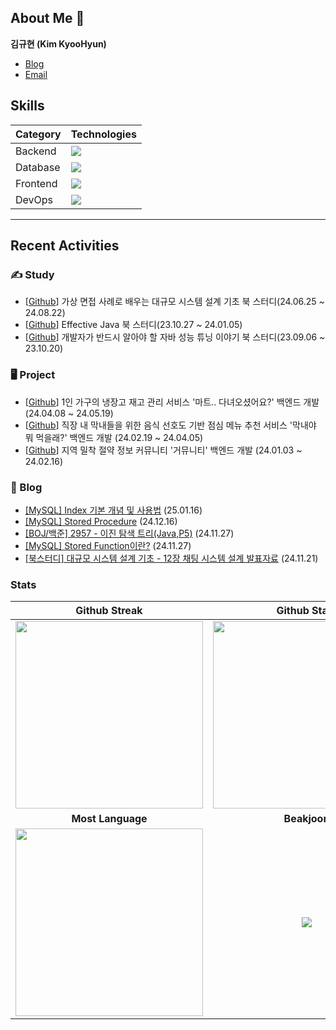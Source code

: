 

## About Me 👋
**김규현 (Kim KyooHyun)**
- [Blog](https://dev-qhyun.tistory.com)
- [Email](kgh2120@gmail.com)




## Skills



| Category | Technologies|
|-----------|-------------|
| Backend | <img src="https://skillicons.dev/icons?i=java,spring" /> |
| Database | <img src="https://skillicons.dev/icons?i=mysql,redis" /> |
| Frontend | <img src="https://skillicons.dev/icons?i=javascript,typescript,react " /> |
| DevOps | <img src="https://skillicons.dev/icons?i=gitlab,docker,nginx" /> |


---

## Recent Activities


### ✍ Study

- [[Github](https://github.com/ssausand-sunny/system_design_interview_book_study)] 가상 면접 사례로 배우는 대규모 시스템 설계 기초 북 스터디(24.06.25 ~ 24.08.22)
- [[Github](https://github.com/SSARTEL-10th/EffectiveJava_bookstudy)] Effective Java 북 스터디(23.10.27 ~ 24.01.05)
- [[Github](https://github.com/SSARTEL-10th/JPTS_bookstudy)] 개발자가 반드시 알아야 할 자바 성능 튜닝 이야기 북 스터디(23.09.06 ~ 23.10.20)


### 🖥 Project

- [[Github](https://github.com/kgh2120/hybm)] 1인 가구의 냉장고 재고 관리 서비스 '마트.. 다녀오셨어요?' 백엔드 개발 (24.04.08 ~ 24.05.19)
- [[Github](https://github.com/kgh2120/mmm)] 직장 내 막내들을 위한 음식 선호도 기반 점심 메뉴 추천 서비스 '막내야 뭐 먹을래?' 백엔드 개발 (24.02.19 ~ 24.04.05)
- [[Github](https://github.com/kgh2120/goumunity-backend)] 지역 밀착 절약 정보 커뮤니티 '거뮤니티' 백엔드 개발 (24.01.03 ~ 24.02.16)

### 📙 Blog

- <a href=https://dev-qhyun.tistory.com/38>[MySQL] Index 기본 개념 및 사용법</a> (25.01.16)</br>
- <a href=https://dev-qhyun.tistory.com/37>[MySQL] Stored Procedure</a> (24.12.16)</br>
- <a href=https://dev-qhyun.tistory.com/36>[BOJ/백준] 2957 - 이진 탐색 트리(Java,P5)</a> (24.11.27)</br>
- <a href=https://dev-qhyun.tistory.com/35>[MySQL] Stored Function이란?</a> (24.11.27)</br>
- <a href=https://dev-qhyun.tistory.com/34>[북스터디] 대규모 시스템 설계 기초 - 12장 채팅 시스템 설계 발표자료</a> (24.11.21)</br>


### Stats

| Github Streak| Github Stats|
|:---:|:---:|
|<img src="https://streak-stats.demolab.com?user=kgh2120&theme=dark&hide_border=true&locale=ko&date_format=%5BY.%5Dn.j&mode=weekly" width=300 />|<img src="https://github-readme-stats.vercel.app/api?username=kgh2120&show_icons=true" width=300 />|
| **Most Language** | **Beakjoon** |
|<img src="https://github-readme-stats.vercel.app/api/top-langs/?username=kgh2120&layout=compact" width=300 />|<img src="http://mazassumnida.wtf/api/generate_badge?boj=bzzamta" witdh=300 />


